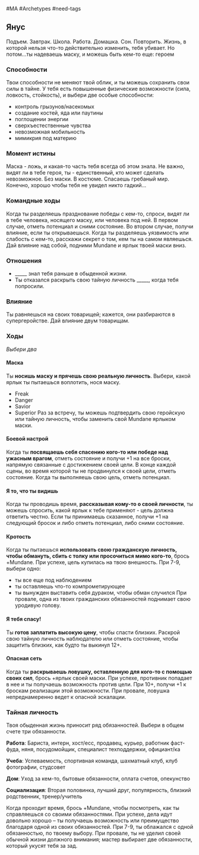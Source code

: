 #MA #Archetypes #need-tags

## Янус
Подъем. Завтрак. Школа. Работа. Домашка. Сон. Повторить. Жизнь, в которой нельзя что-то действительно изменить, тебя убивает. Но потом...ты надеваешь маску, и можешь быть кем-то еще: героем
### Способности
Твои способности не меняют твой облик, и ты можешь сохранить свои силы в тайне. У тебя есть повышенные физические возможности (сила, ловкость, стойкость), и выбери две особые способности:
- контроль грызунов/насекомых
- создание костей, яда или паутины
- поглощении энергии
- сверхъестественные чувства
- невозможная мобильность
- мимикрия под материю

### Момент истины
Маска - ложь, и какая-то часть тебя всегда об этом знала. Не важно, видят ли в тебе героя, ты - единственный, кто может сделать невозможное. Без маски. В костюме. Спасаешь гребаный мир. Конечно, хорошо чтобы тебя не увидел никто гадкий…

### Командные ходы
Когда ты разделяешь празднование победы с кем-то, спроси, видят ли в тебе человека, носящего маску, или человека под ней. В первом случае, отметь потенциал и сними состояние. Во втором случае, получи влияние, если ты открываешься.
Когда ты разделяешь уязвимость или слабость с кем-то, расскажи секрет о том, кем ты на самом являешься. Дай влияние над собой, подними Mundane и ярлык твоей маски вниз.

### Отношения
- \_\_\_\_\_ знал тебя раньше в обыденной жизни.
- Ты отказался раскрыть свою тайную личность \_\_\_\_\_, когда тебя попросили.

### Влияние
Ты равняешься на своих товарищей; кажется, они разбираются в супергеройстве. Дай влияние двум товарищам.

### Ходы 
*Выбери два*
#### Маска
Ты **носишь маску и прячешь свою реальную личность**. Выбери, какой ярлык ты пытаешься воплотить, нося маску.
- Freak 
- Danger 
- Savior 
- Superior
Раз за встречу, ты можешь подтвердить свою геройскую или тайную личность, чтобы заменить свой Mundane ярлыком маски.

#### Боевой настрой
Когда ты **посвящаешь себя спасению кого-то или победе над ужасным врагом**, отметь состояние и получи +1 на все броски, напрямую связанные с достижением своей цели. В конце каждой сцены, во время которой ты не продвинулся к своей цели, отметь состояние. Когда ты выполняешь свою цель, отметь потенциал. 

#### Я то, что ты видишь
Когда ты проводишь время, **рассказывая кому-то о своей личности**, ты можешь спросить, какой ярлык к тебе применяют - цель должна ответить честно. Если ты принимаешь сказанное, получи +1 на следующий бросок и либо отметь потенциал, либо сними состояние. 

#### Кротость
Когда ты пытаешься **использовать свою гражданскую личность, чтобы обмануть, сбить с толку или просочиться мимо кого-то**, брось +Mundane. При успехе, цель купилась на твою внешность. При 7-9, выбери одно:
- ты все еще под наблюдением
- ты оставляешь что-то компрометирующее
- ты вынужден выставить себя дураком, чтобы обман случился
При провале, одна из твоих гражданских обязанностей поднимает свою уродивую голову.

#### Я тебя спасу!
Ты **готов заплатить высокую цену**, чтобы спасти близких. Раскрой свою тайную личность наблюдателю или отметь состояние, чтобы защитить близких, как будто ты выкинул 12+. 

#### Опасная сеть
Когда ты **раскрываешь ловушку, оставленную для кого-то с помощью своих сил**, брось +ярлык своей маски. При успехе, противник попадает в нее и ты получаешь возможность против цели. При 10+, получи +1 к броскам реализации этой возможности. При провале, ловушка непреднамеренно ведет к опасной эскалации.


### Тайная личность
Твоя обыденная жизнь приносит ряд обязанностей. Выбери в общем счете три обязанности.

**Работа**: Бариста, интерн, хост/есс, продавец, курьер, работник фаст-фуда, няня, посудомойщик, специалист техподдержки, официант/ка

**Учеба**: Успеваемость, спортивная команда, шахматный клуб, клуб фотографии, студсовет

**Дом**: Уход за кем-то, бытовые обязанности, оплата счетов, опекунство

**Социализация**: Вторая половинка, лучший друг, популярность, близкий родственник, тренер/учитель

Когда проходит время, брось +Mundane, чтобы посмотреть, как ты справляешься со своими обязанностями. При успехе, дела идут довольно хорошо – ты получаешь возможность или преимущество благодаря одной из своих обязанностей. При 7-9, ты облажался с одной обязанностью, по твоему выбору. При провале, ты не уделил своей обычной жизни должного внимания; мастер выбирает две обязанности, который укусят тебя за зад.
